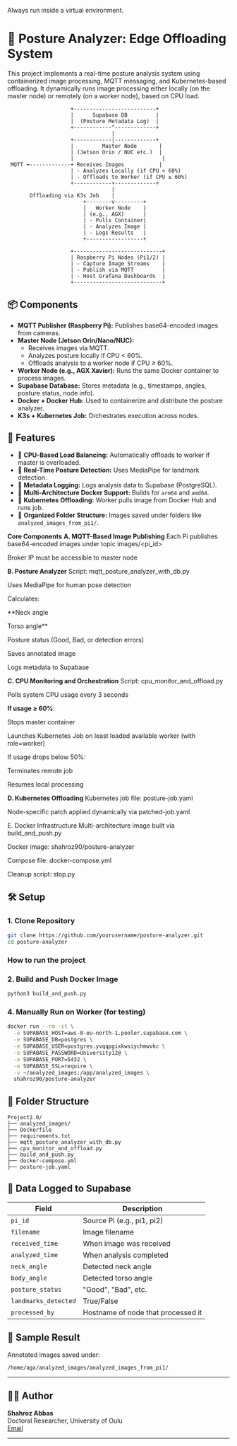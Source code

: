 Always run inside a virtual environment.

# 🧠 Posture Analyzer: Edge Offloading System

This project implements a real-time posture analysis system using containerized image processing, MQTT messaging, and Kubernetes-based offloading. It dynamically runs image processing either locally (on the master node) or remotely (on a worker node), based on CPU load.


                        +--------------------------+
                        |      Supabase DB         |
                        |  (Posture Metadata Log)  |
                        +------------^-------------+
                                     |
                        +------------|-------------+
                        |         Master Node       |
                        | (Jetson Orin / NUC etc.)  |
                        |                            |
     MQTT ⬅-------------+ Receives Images           |
                        | - Analyzes Locally (if CPU < 60%) 
                        | - Offloads to Worker (if CPU ≥ 60%)
                        +------------+-------------+
                                     |
           Offloading via K3s Job    |
                            +--------v---------+
                            |   Worker Node    |
                            | (e.g., AGX)      |
                            | - Pulls Container|
                            | - Analyzes Image |
                            | - Logs Results   |
                            +------------------+

                        +----------------------------+
                        | Raspberry Pi Nodes (Pi1/2) |
                        | - Capture Image Streams    |
                        | - Publish via MQTT         |
                        | - Host Grafana Dashboards  |
                        +----------------------------+





## 📦 Components

- **MQTT Publisher (Raspberry Pi):** Publishes base64-encoded images from cameras.
- **Master Node (Jetson Orin/Nano/NUC):**
  - Receives images via MQTT.
  - Analyzes posture locally if CPU < 60%.
  - Offloads analysis to a worker node if CPU ≥ 60%.
- **Worker Node (e.g., AGX Xavier):** Runs the same Docker container to process images.
- **Supabase Database:** Stores metadata (e.g., timestamps, angles, posture status, node info).
- **Docker + Docker Hub:** Used to containerize and distribute the posture analyzer.
- **K3s + Kubernetes Job:** Orchestrates execution across nodes.

## 🚀 Features

- 🔁 **CPU-Based Load Balancing:** Automatically offloads to worker if master is overloaded.
- 📸 **Real-Time Posture Detection:** Uses MediaPipe for landmark detection.
- 🧠 **Metadata Logging:** Logs analysis data to Supabase (PostgreSQL).
- 🐳 **Multi-Architecture Docker Support:** Builds for `arm64` and `amd64`.
- 🔁 **Kubernetes Offloading:** Worker pulls image from Docker Hub and runs job.
- 📁 **Organized Folder Structure:** Images saved under folders like `analyzed_images_from_pi1/`.


**Core Components**
**A. MQTT-Based Image Publishing**
Each Pi publishes base64-encoded images under topic images/<pi_id>

Broker IP must be accessible to master node

**B. Posture Analyzer**
Script: mqtt_posture_analyzer_with_db.py

Uses MediaPipe for human pose detection

Calculates:

**Neck angle

Torso angle**

Posture status (Good, Bad, or detection errors)

Saves annotated image

Logs metadata to Supabase

**C. CPU Monitoring and Orchestration**
Script: cpu_monitor_and_offload.py

Polls system CPU usage every 3 seconds

**If usage ≥ 60%**:

Stops master container

Launches Kubernetes Job on least loaded available worker (with role=worker)

If usage drops below 50%:

Terminates remote job

Resumes local processing

**D. Kubernetes Offloading**
Kubernetes job file: posture-job.yaml

Node-specific patch applied dynamically via patched-job.yaml

E. Docker Infrastructure
Multi-architecture image built via build_and_push.py

Docker image: shahroz90/posture-analyzer

Compose file: docker-compose.yml

Cleanup script: stop.py






## 🛠️ Setup

### 1. Clone Repository
```bash
git clone https://github.com/yourusername/posture-analyzer.git
cd posture-analyzer
```
### How to run the project
### 2. Build and Push Docker Image
```bash
python3 build_and_push.py
```



### 4. Manually Run on Worker (for testing)
```bash
docker run --rm -it \
  -e SUPABASE_HOST=aws-0-eu-north-1.pooler.supabase.com \
  -e SUPABASE_DB=postgres \
  -e SUPABASE_USER=postgres.yvqqpgixkwsiychmwvkc \
  -e SUPABASE_PASSWORD=University12@ \
  -e SUPABASE_PORT=5432 \
  -e SUPABASE_SSL=require \
  -v ~/analyzed_images:/app/analyzed_images \
  shahroz90/posture-analyzer
```

## 📂 Folder Structure

```
Project2.0/
├── analyzed_images/
├── Dockerfile
├── requirements.txt
├── mqtt_posture_analyzer_with_db.py
├── cpu_monitor_and_offload.py
├── build_and_push.py
├── docker-compose.yml
├── posture-job.yaml
```

## 🧠 Data Logged to Supabase

| Field              | Description                           |
|-------------------|---------------------------------------|
| `pi_id`           | Source Pi (e.g., pi1, pi2)             |
| `filename`        | Image filename                        |
| `received_time`   | When image was received               |
| `analyzed_time`   | When analysis completed               |
| `neck_angle`      | Detected neck angle                   |
| `body_angle`      | Detected torso angle                  |
| `posture_status`  | "Good", "Bad", etc.                   |
| `landmarks_detected` | True/False                        |
| `processed_by`    | Hostname of node that processed it    |

## 📸 Sample Result

Annotated images saved under:

```
/home/agx/analyzed_images/analyzed_images_from_pi1/
```

---

## 🧑‍💻 Author

**Shahroz Abbas**  
Doctoral Researcher, University of Oulu  
[Email](mailto:shahroz.abbas@oulu.fi)

---


